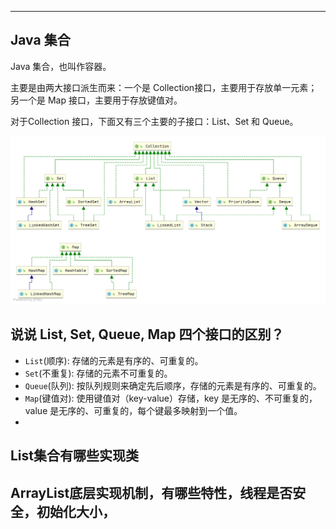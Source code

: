

---

## Java 集合

Java 集合，也叫作容器。

主要是由两大接口派生而来：一个是 Collection接口，主要用于存放单一元素；另一个是 Map 接口，主要用于存放键值对。

对于Collection 接口，下面又有三个主要的子接口：List、Set 和 Queue。


![alt text](../../../images/image-114.png)

## 说说 List, Set, Queue, Map 四个接口的区别？

-   `List`(顺序): 存储的元素是有序的、可重复的。
-   `Set`(不重复): 存储的元素不可重复的。
-   `Queue`(队列): 按队列规则来确定先后顺序，存储的元素是有序的、可重复的。
-   `Map`(键值对): 使用键值对（key-value）存储，key 是无序的、不可重复的，value 是无序的、可重复的，每个键最多映射到一个值。
-   

## List集合有哪些实现类
## ArrayList底层实现机制，有哪些特性，线程是否安全，初始化大小，